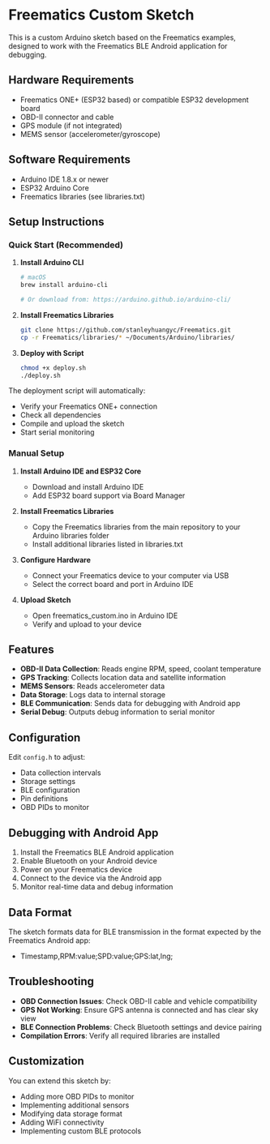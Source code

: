 # Freematics Custom Sketch

This is a custom Arduino sketch based on the Freematics examples, designed to work with the Freematics BLE Android application for debugging.

## Hardware Requirements

- Freematics ONE+ (ESP32 based) or compatible ESP32 development board
- OBD-II connector and cable
- GPS module (if not integrated)
- MEMS sensor (accelerometer/gyroscope)

## Software Requirements

- Arduino IDE 1.8.x or newer
- ESP32 Arduino Core
- Freematics libraries (see libraries.txt)

## Setup Instructions

### Quick Start (Recommended)

1. **Install Arduino CLI**
   ```bash
   # macOS
   brew install arduino-cli
   
   # Or download from: https://arduino.github.io/arduino-cli/
   ```

2. **Install Freematics Libraries**
   ```bash
   git clone https://github.com/stanleyhuangyc/Freematics.git
   cp -r Freematics/libraries/* ~/Documents/Arduino/libraries/
   ```

3. **Deploy with Script**
   ```bash
   chmod +x deploy.sh
   ./deploy.sh
   ```

The deployment script will automatically:
- Verify your Freematics ONE+ connection
- Check all dependencies
- Compile and upload the sketch
- Start serial monitoring

### Manual Setup

1. **Install Arduino IDE and ESP32 Core**
   - Download and install Arduino IDE
   - Add ESP32 board support via Board Manager

2. **Install Freematics Libraries**
   - Copy the Freematics libraries from the main repository to your Arduino libraries folder
   - Install additional libraries listed in libraries.txt

3. **Configure Hardware**
   - Connect your Freematics device to your computer via USB
   - Select the correct board and port in Arduino IDE

4. **Upload Sketch**
   - Open freematics_custom.ino in Arduino IDE
   - Verify and upload to your device

## Features

- **OBD-II Data Collection**: Reads engine RPM, speed, coolant temperature
- **GPS Tracking**: Collects location data and satellite information
- **MEMS Sensors**: Reads accelerometer data
- **Data Storage**: Logs data to internal storage
- **BLE Communication**: Sends data for debugging with Android app
- **Serial Debug**: Outputs debug information to serial monitor

## Configuration

Edit `config.h` to adjust:
- Data collection intervals
- Storage settings
- BLE configuration
- Pin definitions
- OBD PIDs to monitor

## Debugging with Android App

1. Install the Freematics BLE Android application
2. Enable Bluetooth on your Android device
3. Power on your Freematics device
4. Connect to the device via the Android app
5. Monitor real-time data and debug information

## Data Format

The sketch formats data for BLE transmission in the format expected by the Freematics Android app:
- Timestamp,RPM:value;SPD:value;GPS:lat,lng;

## Troubleshooting

- **OBD Connection Issues**: Check OBD-II cable and vehicle compatibility
- **GPS Not Working**: Ensure GPS antenna is connected and has clear sky view
- **BLE Connection Problems**: Check Bluetooth settings and device pairing
- **Compilation Errors**: Verify all required libraries are installed

## Customization

You can extend this sketch by:
- Adding more OBD PIDs to monitor
- Implementing additional sensors
- Modifying data storage format
- Adding WiFi connectivity
- Implementing custom BLE protocols
